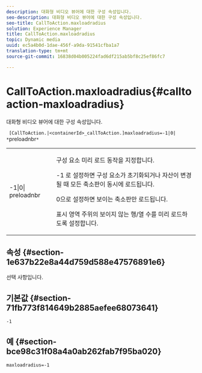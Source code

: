 ```yaml
---
description: 대화형 비디오 뷰어에 대한 구성 속성입니다.
seo-description: 대화형 비디오 뷰어에 대한 구성 속성입니다.
seo-title: CallToAction.maxloadradius
solution: Experience Manager
title: CallToAction.maxloadradius
topic: Dynamic media
uuid: ec5a4b0d-1dae-456f-a9da-91541cfba1a7
translation-type: tm+mt
source-git-commit: 16838d04b005224fad6df215ab5bf8c25ef86fc7

---
```



# CallToAction.maxloadradius{#calltoaction-maxloadradius}

대화형 비디오 뷰어에 대한 구성 속성입니다.

` [CallToAction.|<containerId>_callToAction.]maxloadradius=-1|0| *`preloadnbr`*`

<table id="table_441553CD34C94A58A9D7CBF772DEDDB6"> 
 <tbody> 
  <tr> 
   <td colname="col1"> <p> <span class="codeph">-1|0|<span class="varname"> preloadnbr</span></span> </p> </td> 
   <td colname="col2"> <p> 구성 요소 미리 로드 동작을 지정합니다. </p> <p>-1 <span class="codeph"> 로</span> 설정하면 구성 요소가 초기화되거나 자산이 변경될 때 모든 축소판이 동시에 로드됩니다. </p> <p>0으로 설정하면 <span class="codeph"></span> 보이는 축소판만 로드됩니다. </p> <p>표시 영역 주위의 보이지 않는 행/열 수를 <span class="codeph"><span class="varname"> 미리</span></span> 로드하도록 설정합니다. </p> </td> 
  </tr> 
 </tbody> 
</table>

## 속성 {#section-1e637b22e8a44d759d588e47576891e6}

선택 사항입니다.

## 기본값 {#section-71fb773f814649b2885aefee68073641}

`-1`

## 예 {#section-bce98c31f08a4a0ab262fab7f95ba020}

```
maxloadradius=-1
```

